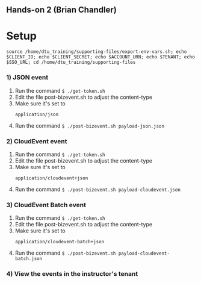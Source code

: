 ## Hands-on 2 (Brian Chandler)

# Setup

```
source /home/dtu_training/supporting-files/export-env-vars.sh; echo $CLIENT_ID; echo $CLIENT_SECRET; echo $ACCOUNT_URN; echo $TENANT; echo $SSO_URL; cd /home/dtu_training/supporting-files
```

### 1) JSON event
1. Run the command `$ ./get-token.sh`
1. Edit the file post-bizevent.sh to adjust the content-type
1. Make sure it's set to 
    ```
    application/json
    ```
1. Run the command `$ ./post-bizevent.sh payload-json.json`

### 2) CloudEvent event
1. Run the command `$ ./get-token.sh`
1. Edit the file post-bizevent.sh to adjust the content-type
1. Make sure it's set to 
    ```
    application/cloudevent+json
    ```
1. Run the command `$ ./post-bizevent.sh payload-cloudevent.json`

### 3) CloudEvent Batch event
1. Run the command `$ ./get-token.sh`
1. Edit the file post-bizevent.sh to adjust the content-type
1. Make sure it's set to 
    ```
    application/cloudevent-batch+json
    ```
1. Run the command `$ ./post-bizevent.sh payload-cloudevent-batch.json`

### 4) View the events in the instructor's tenant